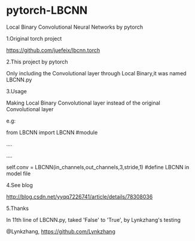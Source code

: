 # pytorch-LBCNN
Local Binary Convolutional Neural Networks by pytorch

1.Original torch project

https://github.com/juefeix/lbcnn.torch

2.This project by pytorch

Only including the Convolutional layer through Local Binary,it was named LBCNN.py

3.Usage

Making Local Binary Convolutional layer instead of the original Convolutional layer

e.g:

from LBCNN import LBCNN #module

....

....

self.conv = LBCNN(in_channels,out_channels,3,stride,1) #define LBCNN in model file

4.See blog

http://blog.csdn.net/yyqq7226741/article/details/78308036

5.Thanks

In 11th line of LBCNN.py, taked 'False' to 'True', by Lynkzhang's testing

@Lynkzhang, https://github.com/Lynkzhang
